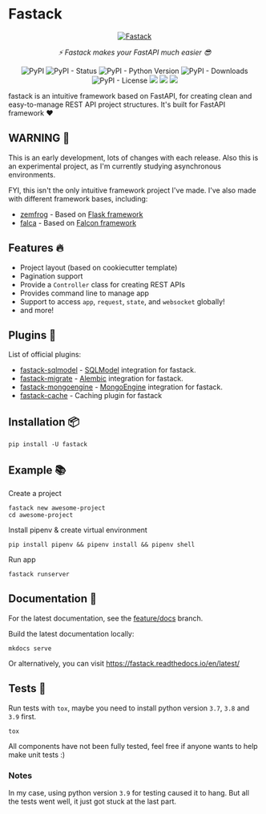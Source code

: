 # Fastack

<p align="center">
<a href="https://github.com/fastack-dev/fastack"><img src="https://raw.githubusercontent.com/fastack-dev/fastack/main/docs/images/logo.png" alt="Fastack"></a>
</p>
<p align="center">
    <em>⚡ Fastack makes your FastAPI much easier 😎</em>
</p>
<p align="center">
<img alt="PyPI" src="https://img.shields.io/pypi/v/fastack?color=%23d3de37">
<img alt="PyPI - Status" src="https://img.shields.io/pypi/status/fastack">
<img alt="PyPI - Python Version" src="https://img.shields.io/pypi/pyversions/fastack?style=flat">
<img alt="PyPI - Downloads" src="https://img.shields.io/pypi/dm/fastack?style=flat">
<img alt="PyPI - License" src="https://img.shields.io/pypi/l/fastack?color=%2328a682">
<a href="https://github.com/psf/black"><img src="https://img.shields.io/badge/code%20style-black-000000.svg"></a>
<a href="https://results.pre-commit.ci/latest/github/fastack-dev/fastack/main"><img src="https://results.pre-commit.ci/badge/github/fastack-dev/fastack/main.svg"></a>
<a href="https://codecov.io/gh/fastack-dev/fastack">
<img src="https://codecov.io/gh/fastack-dev/fastack/branch/main/graph/badge.svg?token=01EBPHVTKX"/>
</a>
</p>

fastack is an intuitive framework based on FastAPI, for creating clean and easy-to-manage REST API project structures. It's built for FastAPI framework ❤️

## WARNING 🚨

This is an early development, lots of changes with each release. Also this is an experimental project, as I'm currently studying asynchronous environments.

FYI, this isn't the only intuitive framework project I've made. I've also made with different framework bases, including:

* [zemfrog](https://github.com/zemfrog/zemfrog) - Based on [Flask framework](https://flask.palletsprojects.com)
* [falca](https://github.com/aprilahijriyan/falca) - Based on [Falcon framework](https://falconframework.org/)



## Features 🔥

* Project layout (based on cookiecutter template)
* Pagination support
* Provide a `Controller` class for creating REST APIs
* Provides command line to manage app
* Support to access `app`, `request`, `state`, and `websocket` globally!
* and more!

## Plugins 🎉

List of official plugins:

* [fastack-sqlmodel](https://github.com/fastack-dev/fastack-sqlmodel) - [SQLModel](https://github.com/tiangolo/sqlmodel) integration for fastack.
* [fastack-migrate](https://github.com/fastack-dev/fastack-migrate) - [Alembic](https://alembic.sqlalchemy.org/en/latest/) integration for fastack.
* [fastack-mongoengine](https://github.com/fastack-dev/fastack-mongoengine) - [MongoEngine](https://github.com/MongoEngine/mongoengine) integration for fastack.
* [fastack-cache](https://github.com/fastack-dev/fastack-cache) - Caching plugin for fastack

## Installation 📦

```
pip install -U fastack
```

## Example 📚

Create a project

```
fastack new awesome-project
cd awesome-project
```

Install pipenv & create virtual environment

```
pip install pipenv && pipenv install && pipenv shell
```

Run app

```
fastack runserver
```

## Documentation 📖

For the latest documentation, see the [feature/docs](https://github.com/fastack-dev/fastack/tree/feature/docs) branch.

Build the latest documentation locally:

```
mkdocs serve
```

Or alternatively, you can visit https://fastack.readthedocs.io/en/latest/

## Tests 🔬

Run tests with ``tox``, maybe you need to install python version `3.7`, `3.8` and `3.9` first.

```
tox
```

All components have not been fully tested, feel free if anyone wants to help make unit tests :)

### Notes

In my case, using python version `3.9` for testing caused it to hang. But all the tests went well, it just got stuck at the last part.
